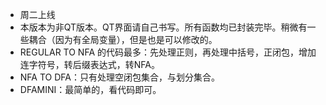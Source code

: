 * 周二上线
* 本版本为非QT版本。QT界面请自己书写。所有函数均已封装完毕。稍微有一些耦合（因为有全局变量），但是也是可以修改的。
* REGULAR TO NFA 的代码最多：先处理正则，再处理中括号，正闭包，增加连字符号，转后缀表达式，转NFA。
* NFA TO DFA：只有处理空闭包集合，与划分集合。
* DFAMINI：最简单的，看代码即可。

